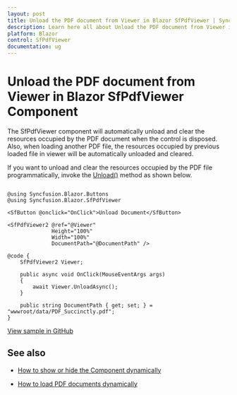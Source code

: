```yaml
---
layout: post
title: Unload the PDF document from Viewer in Blazor SfPdfViewer | Syncfusion
description: Learn here all about Unload the PDF document from Viewer in Syncfusion Blazor SfPdfViewer component and more.
platform: Blazor
control: SfPdfViewer
documentation: ug
---
```


# Unload the PDF document from Viewer in Blazor SfPdfViewer Component

The SfPdfViewer component will automatically unload and clear the resources occupied by the PDF document when the control is disposed. Also, when loading another PDF file, the resources occupied by previous loaded file in viewer will be automatically unloaded and cleared.

If you want to unload and clear the resources occupied by the PDF file programmatically, invoke the [Unload()](https://help.syncfusion.com/cr/blazor/Syncfusion.Blazor.SfPdfViewer.PdfViewerBase.html#Syncfusion_Blazor_SfPdfViewer_PdfViewerBase_UnloadAsync) method as shown below.

```cshtml

@using Syncfusion.Blazor.Buttons
@using Syncfusion.Blazor.SfPdfViewer

<SfButton @onclick="OnClick">Unload Document</SfButton>

<SfPdfViewer2 @ref="@Viewer"
              Height="100%"
              Width="100%"
              DocumentPath="@DocumentPath" />

@code {
    SfPdfViewer2 Viewer;

    public async void OnClick(MouseEventArgs args)
    {
        await Viewer.UnloadAsync();
    }

    public string DocumentPath { get; set; } = "wwwroot/data/PDF_Succinctly.pdf";
}

```

[View sample in GitHub](https://github.com/SyncfusionExamples/blazor-pdf-viewer-examples/tree/master/Common/Unload%20Pdf%20document%20from%20Viewer%20-%20SfPdfViewer)

## See also

* [How to show or hide the Component dynamically](../how-to/show-or-hide-sfpdfviewer-dynamically)

* [How to load PDF documents dynamically](../how-to/load-pdf-document-dynamically)